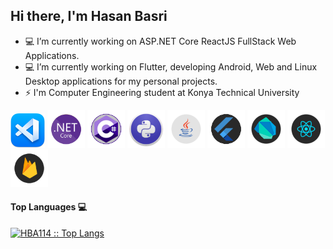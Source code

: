 ## Hi there, I'm Hasan Basri

- 💻 I’m currently working on ASP.NET Core ReactJS FullStack Web Applications.
- 💻 I’m currently working on Flutter, developing Android, Web and Linux Desktop applications for my personal projects.
- ⚡ I'm Computer Engineering student at Konya Technical University

<a href="https://code.visualstudio.com/"><img src="https://github.com/HBA114/readme-icons/blob/main/vs_code.png" width="55px" height="55px"></img></a>
<a href="https://docs.microsoft.com/en-us/dotnet/"><img src="https://github.com/HBA114/readme-icons/blob/main/dotnet.png" width="60px"></img></a>
<a href="https://docs.microsoft.com/en-us/dotnet/csharp/"><img src="https://github.com/HBA114/readme-icons/blob/main/csharp.png" width="60px"></img></a>
<a href="https://www.python.org/"><img src="https://github.com/HBA114/readme-icons/blob/main/python.png" width="60px"></img></a>
<a href="https://www.java.com/"><img src="https://github.com/HBA114/readme-icons/blob/main/java.png" width="60px"></img></a>
<a href="https://flutter.dev/"><img src="https://github.com/HBA114/readme-icons/blob/main/flutter.png" width="60px"></img></a>
<a href="https://dart.dev/" ><img src="https://github.com/HBA114/readme-icons/blob/main/dart.png" width="60px"></img></a>
<a href="https://reactjs.org/" ><img src="https://github.com/HBA114/readme-icons/blob/main/react.png" width="60px"></img></a>
<a href="https://firebase.google.com/" ><img src="https://github.com/HBA114/readme-icons/blob/main/firebase.png" width="60px"></img></a>

<!--
<a href="https://github.com/HBA114">
<img src="https://github-readme-stats.vercel.app/api?username=HBA114&count_private=true&show_icons=true&title_color=fff&icon_color=79ff97&text_color=9f9f9f&bg_color=151515" width="410">
</a>
-->
<h4 align="start">Top Languages 💻</h4>
<a href="https://github.com/HBA114">
<p align="start"><img src="https://github-readme-stats-git-masterrstaa-rickstaa.vercel.app/api/top-langs/?username=HBA114&langs_count=10&layout=compact&bg_color=151515&hide=javascript,html,css" alt="HBA114 :: Top Langs" />
</a>

<!--[![willianrod's wakatime stats](https://github-readme-stats.vercel.app/api/wakatime?username=HBA114&theme=nord&v=2&layout=compact&hide=Markdown,Config,xml,yaml,json,Cocoa,Solution+file,Csproj,textmate,Gitignore+file,Other,Text,cshtml,Groovy,IL,AUTO_DETECTED,csharp,Jsonc,Publish+Profile+file)](https://github.com/HBA114)


  <p>
  <a href="https://github.com/torukobyte?tab=repositories" target="_blank">
  <img src="https://github-readme-stats.vercel.app/api/top-langs/?username=torukobyte&layout=compact&show_icons=true&theme=nord">
  </a>
  </p>

[![Ashutosh's github activity graph](https://activity-graph.herokuapp.com/graph?username=torukobyte&theme=nord)](https://github.com/torukobyte)

</div>
-->


<!--
<h4 align="start">Pinned Projects</h4>
-->
  
<!--[Customized Card](https://github-readme-stats.vercel.app/api/pin?username=hba114&repo=nArchitecture&title_color=fff&icon_color=f9f9f9&text_color=9f9f9f&bg_color=151515) -->


<!--<a href="https://github.com/HBA114/BTK_TensorFlow">
  <img src="https://github-readme-stats.vercel.app/api/pin?username=hba114&repo=BTK_TensorFlow&title_color=fff&icon_color=f9f9f9&text_color=9f9f9f&bg_color=151515" width="400"/>
</a> -->

<!--
<a href="https://github.com/HBA114/nArchitecture">
  <img src="https://github-readme-stats-git-masterrstaa-rickstaa.vercel.app/api/pin?username=hba114&repo=nArchitecture&title_color=fff&icon_color=f9f9f9&text_color=9f9f9f&bg_color=151515" width="400"/>
</a>
-->

<!--img src="https://github-readme-stats.vercel.app/api/pin?username=hba114&repo=nArchitecture&title_color=fff&icon_color=f9f9f9&text_color=9f9f9f&bg_color=151515" width="400"-->

<!--
<p align="center"><img src="https://profile-counter.glitch.me/{HBA114}/count.svg" alt="HBA114 :: Visitor's Count" /></p>
-->

<!--
**HBA114/HBA114** is a ✨ _special_ ✨ repository because its `README.md` (this file) appears on your GitHub profile.

Here are some ideas to get you started:

- 🔭 I’m currently working on ...
- 🌱 I’m currently learning ...
- 👯 I’m looking to collaborate on ...
- 🤔 I’m looking for help with ...
- 💬 Ask me about ...
- 📫 How to reach me: ...
- 😄 Pronouns: ...
- ⚡ Fun fact: ...
-->


<!--![Metrics](https://metrics.lecoq.io/HBA114?template=classic&isocalendar=1&stars=1&repositories=1&achievements=1&activity=1&base=header%2C%20activity%2C%20community%2C%20repositories%2C%20metadata&base.indepth=false&base.hireable=false&base.skip=false&repositories.batch=100&repositories.forks=false&repositories.affiliations=owner&isocalendar=false&isocalendar.duration=half-year&stars=false&stars.limit=4&repositories=false&repositories.pinned=0&repositories.starred=0&repositories.random=0&repositories.order=featured%2C%20pinned%2C%20starred%2C%20random&achievements=false&achievements.threshold=C&achievements.secrets=true&achievements.display=compact&achievements.limit=0&activity=false&activity.limit=5&activity.load=300&activity.days=14&activity.visibility=all&activity.timestamps=false&activity.filter=all&config.timezone=Europe%2FIstanbul) -->
